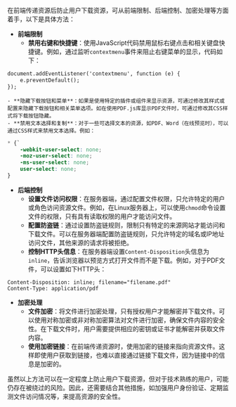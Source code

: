 在前端传递资源后防止用户下载资源，可从前端限制、后端控制、加密处理等方面着手，以下是具体方法：
- **前端限制**
    - **禁用右键和快捷键**：使用JavaScript代码禁用鼠标右键点击和相关键盘快捷键。例如，通过监听`contextmenu`事件来阻止右键菜单的显示，代码如下：
```html
document.addEventListener('contextmenu', function (e) {
    e.preventDefault();
});
```
    - **隐藏下载按钮和菜单**：如果是使用特定的插件或组件来显示资源，可通过修改其样式或配置来隐藏下载按钮和相关菜单选项。如在使用PDF.js库显示PDF文件时，可通过修改其CSS样式将下载按钮隐藏。
    - **禁用文本选择和复制**：对于一些可选择文本的资源，如PDF、Word（在线预览时），可以通过CSS样式来禁用文本选择。例如：
```css
* {`
    -webkit-user-select: none;
    -moz-user-select: none;
    -ms-user-select: none;
    user-select: none;
}
```
- **后端控制**
    - **设置文件访问权限**：在服务器端，通过配置文件权限，只允许特定的用户或角色访问资源文件。例如，在Linux服务器上，可以使用`chmod`命令设置文件的权限，只有具有读取权限的用户才能访问文件。
    - **配置防盗链**：通过设置防盗链规则，限制只有特定的来源网站才能访问和下载文件。可以在服务器端配置防盗链规则，只允许特定的域名或IP地址访问文件，其他来源的请求将被拒绝。
    - **控制HTTP头信息**：在服务器端设置`Content-Disposition`头信息为`inline`，告诉浏览器以预览方式打开文件而不是下载。例如，对于PDF文件，可以设置如下HTTP头：
```http
Content-Disposition: inline; filename="filename.pdf"
Content-Type: application/pdf
```
- **加密处理**
    - **文件加密**：将文件进行加密处理，只有授权用户才能解密并下载文件。可以使用对称加密或非对称加密算法对文件进行加密，确保文件内容的安全性。在下载文件时，用户需要提供相应的密钥或证书才能解密并获取文件内容。
    - **使用加密链接**：在前端传递资源时，使用加密的链接来指向资源文件。这样即使用户获取到链接，也难以直接通过链接下载文件，因为链接中的信息是加密的。

虽然以上方法可以在一定程度上防止用户下载资源，但对于技术熟练的用户，可能仍存在被绕过的风险。因此，还需要结合其他措施，如加强用户身份验证、定期监测文件访问情况等，来提高资源的安全性。
